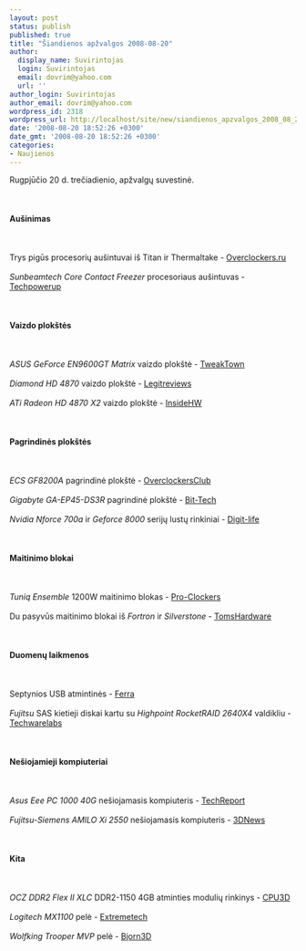 ```yaml
---
layout: post
status: publish
published: true
title: "Šiandienos apžvalgos 2008-08-20"
author:
  display_name: Suvirintojas
  login: Suvirintojas
  email: dovrim@yahoo.com
  url: ''
author_login: Suvirintojas
author_email: dovrim@yahoo.com
wordpress_id: 2318
wordpress_url: http://localhost/site/new/siandienos_apzvalgos_2008_08_20/
date: '2008-08-20 18:52:26 +0300'
date_gmt: '2008-08-20 18:52:26 +0300'
categories:
- Naujienos
---
```

<p>Rugpjūčio 20 d. trečiadienio, apžvalgų suvestinė.<br />
<br><br />
<br><b>Aušinimas</b><br />
<br><br />
<br>Trys pigūs procesorių aušintuvai iš Titan ir Thermaltake - <a class="ns" href="http://www.overclockers.ru/lab/30137.shtml">Overclockers.ru</a><br />
<br><i>Sunbeamtech Core Contact Freezer</i> procesoriaus aušintuvas - <a class="ns" href="http://www.techpowerup.com/reviews/Sunbeam/Core_Contact_Freezer/">Techpowerup</a><br />
<br><br />
<br><b>Vaizdo plokštės</b><br />
<br><br />
<br><i>ASUS GeForce EN9600GT Matrix</i> vaizdo plokštė - <a class="ns" href="http://www.tweaktown.com/reviews/1564/asus_geforce_en9600gt_matrix_graphics_card/index.html">TweakTown</a><br />
<br><i>Diamond HD 4870</i> vaizdo plokštė - <a class="ns" href="http://www.legitreviews.com/article/768/1/">Legitreviews</a><br />
<br><i>ATi Radeon HD 4870 X2</i> vaizdo plokštė - <a class="ns" href="http://www.insidehw.com/Reviews/Graphics-cards/ATi-Radeon-HD-4870-X2.html">InsideHW</a><br />
<br><br />
<br><b>Pagrindinės plokštės</b><br />
<br><br />
<br><i>ECS GF8200A</i> pagrindinė plokštė - <a class="ns" href="http://www.overclockersclub.com/reviews/gf8200a/">OverclockersClub</a><br />
<br><i>Gigabyte GA-EP45-DS3R</i> pagrindinė plokštė - <a class="ns" href="http://www.bit-tech.net/hardware/2008/08/20/gigabyte-ga-ep34-ds3r/1">Bit-Tech</a><br />
<br><i>Nvidia Nforce 700a</i> ir <i>Geforce 8000</i> serijų lustų rinkiniai - <a class="ns" href="http://www.digit-life.com/articles3/mainboard/nvidia-nforce-700a-chipsets-p1.html">Digit-life</a><br />
<br><br />
<br><b>Maitinimo blokai</b><br />
<br><br />
<br><i>Tuniq Ensemble</i> 1200W maitinimo blokas - <a class="ns" href="http://www.pro-clockers.com/reviews/?id=88">Pro-Clockers</a><br />
<br>Du pasyvūs maitinimo blokai iš <i>Fortron</i> ir <i>Silverstone</i> - <a class="ns" href="http://www.tomshardware.com/reviews/Power-Supply-Efficiency,2002.html">TomsHardware</a><br />
<br><br />
<br><b>Duomenų laikmenos</b><br />
<br><br />
<br>Septynios USB atmintinės - <a class="ns" href="http://www.ferra.ru/online/storage/80676/">Ferra</a><br />
<br><i>Fujitsu</i> SAS kietieji diskai kartu su <i>Highpoint RocketRAID 2640X4</i> valdikliu - <a class="ns" href="http://www.techwarelabs.com/reviews/storage/fujitsu-SAS/">Techwarelabs</a><br />
<br><br />
<br><b>Nešiojamieji kompiuteriai</b><br />
<br><br />
<br><i>Asus Eee PC 1000 40G</i> nešiojamasis kompiuteris - <a class="ns" href="http://www.techreport.com/articles.x/15338">TechReport</a><br />
<br><i>Fujitsu-Siemens AMILO Xi 2550</i> nešiojamasis kompiuteris - <a class="ns" href="http://www.3dnews.ru/mobile/fujitsu_siemens_amilo_xi2550/">3DNews</a><br />
<br><br />
<br><b>Kita</b><br />
<br><br />
<br><i>OCZ DDR2 Flex II XLC</i> DDR2-1150 4GB atminties modulių rinkinys - <a class="ns" href="http://www.cpu3d.com/content/view/5562/70/">CPU3D</a><br />
<br><i>Logitech MX1100</i> pelė - <a class="ns" href="http://www.extremetech.com/article2/0,2845,2328305,00.asp">Extremetech</a><br />
<br><i>Wolfking Trooper MVP</i> pelė - <a class="ns" href="http://www.bjorn3d.com/read.php?cID=1316">Bjorn3D</a><br />
<br><br />
<br><br />
<br></p>
